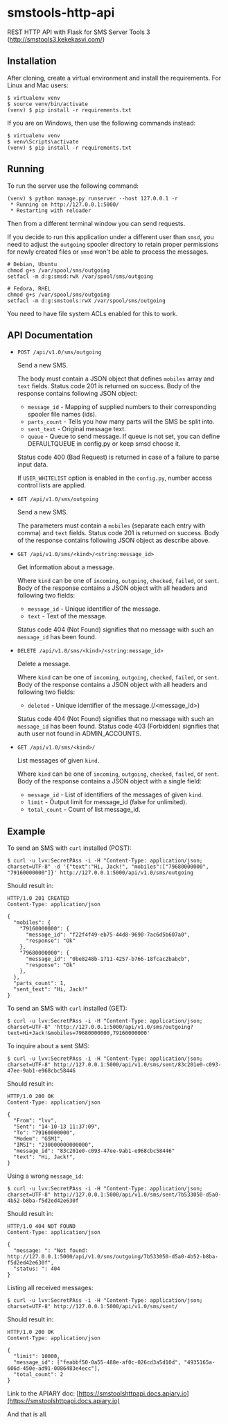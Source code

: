 smstools-http-api
=================

REST HTTP API with Flask for SMS Server Tools 3 (http://smstools3.kekekasvi.com/)


Installation
------------

After cloning, create a virtual environment and install the requirements. For Linux and Mac users:

    $ virtualenv venv
    $ source venv/bin/activate
    (venv) $ pip install -r requirements.txt

If you are on Windows, then use the following commands instead:

    $ virtualenv venv
    $ venv\Scripts\activate
    (venv) $ pip install -r requirements.txt

Running
-------

To run the server use the following command:

    (venv) $ python manage.py runserver --host 127.0.0.1 -r
     * Running on http://127.0.0.1:5000/
     * Restarting with reloader

Then from a different terminal window you can send requests.

If you decide to run this application under a different user than `smsd`, you need to adjust the `outgoing` spooler directory to retain proper permissions for newly created files or `smsd` won't be able to process the messages.

    # Debian, Ubuntu
    chmod g+s /var/spool/sms/outgoing
    setfacl -m d:g:smsd:rwX /var/spool/sms/outgoing

    # Fedora, RHEL
    chmod g+s /var/spool/sms/outgoing
    setfacl -m d:g:smstools:rwX /var/spool/sms/outgoing

You need to have file system ACLs enabled for this to work.


API Documentation
-----------------

- `POST /api/v1.0/sms/outgoing`

    Send a new SMS.

    The body must contain a JSON object that defines `mobiles` array and `text` fields. Status code 201 is returned on success. Body of the response contains following JSON object:

    - `message_id` - Mapping of supplied numbers to their corresponding spooler file names (ids).
    - `parts_count` - Tells you how many parts will the SMS be split into.
    - `sent_text` - Original message text.
    - `queue` - Queue to send message. If queue is not set, you can define DEFAULTQUEUE in config.py or keep smsd choose it.

    Status code 400 (Bad Request) is returned in case of a failure to parse input data.

    If `USER_WHITELIST` option is enabled in the `config.py`, number access control lists are applied.

- `GET /api/v1.0/sms/outgoing`

    Send a new SMS.

    The parameters must contain a `mobiles` (separate each entry with comma) and `text` fields. Status code 201 is returned on success. Body of the response contains following JSON object as describe above.


- `GET /api/v1.0/sms/<kind>/<string:message_id>`

    Get information about a message.

    Where `kind` can be one of `incoming`, `outgoing`, `checked`, `failed`, or `sent`. Body of the response contains a JSON object with all headers and following two fields:

    - `message_id` - Unique identifier of the message.
    - `text` - Text of the message.

    Status code 404 (Not Found) signifies that no message with such an `message_id` has been found.


- `DELETE /api/v1.0/sms/<kind>/<string:message_id>`

    Delete a message.

    Where `kind` can be one of `incoming`, `outgoing`, `checked`, `failed`, or `sent`. Body of the response contains a JSON object with all headers and following two fields:

    - `deleted` - Unique identifier of the message.(<kind>/<message_id>)

    Status code 404 (Not Found) signifies that no message with such an `message_id` has been found.
    Status code 403 (Forbidden) signifies that auth user not found in ADMIN_ACCOUNTS.


- `GET /api/v1.0/sms/<kind>/`

    List messages of given `kind`.

    Where `kind` can be one of `incoming`, `outgoing`, `checked`, `failed`, or `sent`. Body of the response contains a JSON object with a single field:

    - `message_id` - List of identifiers of the messages of given `kind`.
    - `limit` -  Output limit for message_id (false for unlimited).
    - `total_count` - Count of list message_id.

Example
-------

To send an SMS with `curl` installed (POST):

    $ curl -u lvv:SecretPAss -i -H "Content-Type: application/json; charset=UTF-8" -d '{"text":"Hi, Jack!", "mobiles":["79680000000", "79160000000"]}' http://127.0.0.1:5000/api/v1.0/sms/outgoing

Should result in:

    HTTP/1.0 201 CREATED
    Content-Type: application/json

    {
      "mobiles": {
        "79160000000": {
          "message_id": "f22f4f49-eb75-44d8-9690-7ac6d5b607a0",
          "response": "Ok"
        },
        "79680000000": {
          "message_id": "0be8248b-1711-4257-b766-18fcac2babcb",
          "response": "Ok"
        },
      },
      "parts_count": 1,
      "sent_text": "Hi, Jack!"
    }

To send an SMS with `curl` installed (GET):

    $ curl -u lvv:SecretPAss -i -H "Content-Type: application/json; charset=UTF-8" 'http://127.0.0.1:5000/api/v1.0/sms/outgoing?text=Hi+Jack!&mobiles=79680000000,79160000000'

To inquire about a sent SMS:

    $ curl -u lvv:SecretPAss -i -H "Content-Type: application/json; charset=UTF-8" http://127.0.0.1:5000/api/v1.0/sms/sent/83c201e0-c093-47ee-9ab1-e968cbc58446

Should result in:

    HTTP/1.0 200 OK
    Content-Type: application/json

    {
      "From": "lvv",
      "Sent": "14-10-13 11:37:09",
      "To": "79160000000",
      "Modem": "GSM1",
      "IMSI": "230000000000000",
      "message_id": "83c201e0-c093-47ee-9ab1-e968cbc58446"
      "text": "Hi, Jack!",
    }

Using a wrong `message_id`:

    $ curl -u lvv:SecretPAss -i -H "Content-Type: application/json; charset=UTF-8" http://127.0.0.1:5000/api/v1.0/sms/sent/7b533050-d5a0-4b52-b8ba-f5d2ed42e630f

Should result in:

    HTTP/1.0 404 NOT FOUND
    Content-Type: application/json

    {
      "message: ": "Not found: http://127.0.0.1:5000/api/v1.0/sms/outgoing/7b533050-d5a0-4b52-b8ba-f5d2ed42e630f",
      "status: ": 404
    }

Listing all received messages:

    $ curl -u lvv:SecretPAss -i -H "Content-Type: application/json; charset=UTF-8" http://127.0.0.1:5000/api/v1.0/sms/sent/

Should result in:

    HTTP/1.0 200 OK
    Content-Type: application/json

    {
      "limit": 10000,
      "message_id": ["feabbf50-0a55-488e-af0c-026cd3a5d10d", "4935165a-606d-450e-ad91-0086483e4ecc"],
      "total_count": 2
    }

Link to the APIARY doc:
[https://smstoolshttpapi.docs.apiary.io](https://smstoolshttpapi.docs.apiary.io)

And that is all.
